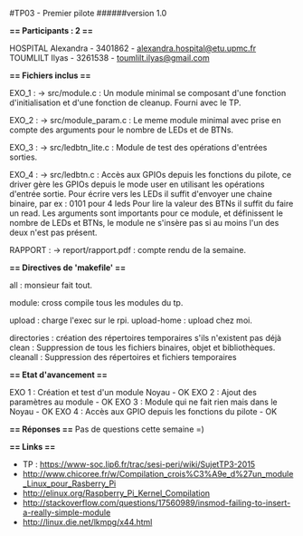 #TP03 - Premier pilote
######version 1.0

**== Participants : 2 ==**

   HOSPITAL Alexandra - 3401862 - <alexandra.hospital@etu.upmc.fr>
   TOUMLILT Ilyas     - 3261538 - <toumlilt.ilyas@gmail.com>
   
**== Fichiers inclus ==**

   EXO_1 :
   -> src/module.c : Un module minimal se composant d'une fonction
      		     d'initialisation et d'une fonction de cleanup.
		     Fourni avec le TP.

   EXO_2 :
   -> src/module_param.c : Le meme module minimal avec prise en compte des
      			   arguments pour le nombre de LEDs et de BTNs.

   EXO_3 :
   -> src/ledbtn_lite.c : Module de test des opérations d'entrées sorties.

   EXO_4 :
   -> src/ledbtn.c : Accès aux GPIOs depuis les fonctions du pilote,
      		     ce driver gère les GPIOs depuis le mode user en utilisant 
		     les opérations d'entrée sortie.
		     Pour écrire vers les LEDs il suffit d'envoyer une chaine
		     binaire, par ex : 0101 pour 4 leds
		     Pour lire la valeur des BTNs il suffit du faire un read.
		     Les arguments sont importants pour ce module, et définissent
		     le nombre de LEDs et BTNs, le module ne s'insère pas si
		     au moins l'un des deux n'est pas présent. 

   RAPPORT :
   -> report/rapport.pdf : compte rendu de la semaine.

**== Directives de 'makefile' ==**

   all : monsieur fait tout.

   module: cross compile tous les modules du tp.   

   upload : charge l'exec sur le rpi.
   upload-home : upload chez moi.

   directories : création des répertoires temporaires s'ils n'existent pas déjà
   clean : Suppression de tous les fichiers binaires, objet et bibliothèques.
   cleanall : Suppression des répertoires et fichiers temporaires

**== Etat d'avancement ==**

   EXO 1 : Création et test d'un module Noyau            - OK
   EXO 2 : Ajout des paramètres au module                - OK
   EXO 3 : Module qui ne fait rien mais dans le Noyau    - OK
   EXO 4 : Accès aux GPIO depuis les fonctions du pilote - OK

**== Réponses ==**
   Pas de questions cette semaine =) 

**== Links ==**
- TP : https://www-soc.lip6.fr/trac/sesi-peri/wiki/SujetTP3-2015
- http://www.chicoree.fr/w/Compilation_crois%C3%A9e_d%27un_module_Linux_pour_Rasberry_Pi
- http://elinux.org/Raspberry_Pi_Kernel_Compilation
- http://stackoverflow.com/questions/17560989/insmod-failing-to-insert-a-really-simple-module
- http://linux.die.net/lkmpg/x44.html